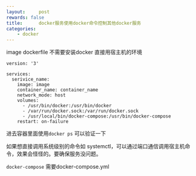 ```yaml
---
layout:     post
rewards: false
title:      docker服务使用docker命令控制其他docker服务
categories:
    - docker
---
```




image dockerfile 不需要安装docker 直接用宿主机的环境

```
version: '3'

services:
  serivice_name:
    image: image
    container_name: container_name
    network_mode: host
    volumes:
      - /usr/bin/docker:/usr/bin/docker
      - /var/run/docker.sock:/var/run/docker.sock
      - /usr/local/bin/docker-compose:/usr/bin/docker-compose
    restart: on-failure
```

进去容器里面使用`docker ps` 可以验证一下



如果想直接调用系统级别的命令如 systemctl，可以通过端口通信调用宿主机命令，效果会怪怪的。要确保服务没问题。


`docker-compose` 需要docker-compose.yml